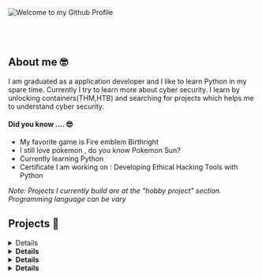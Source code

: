 <div align="left">
  <img src="https://github.com/BrunnerLivio/brunnerlivio/blob/master/images/welcome.png?raw=true" style="max-width: 100%;" alt="Welcome to my Github Profile" />
  <br />
  <br />
  <br />
  <br />

## About me  	🤓
I am graduated as a application developer and I like to learn Python in my spare time. Currently I try to learn more about cyber security. I learn by unlocking containers(THM,HTB) and searching for projects which helps me to 
understand cyber security. <br>

#### Did you know ....  😎
- My favorite game is Fire emblem Birthright
- I still love pokemon , do you know Pokemon Sun?
- Currently learning Python
- Certificate I am working on : Developing Ethical Hacking Tools with Python

<I>Note: Projects I currently build are at the "hobby project" section. Programming language can be vary</i>
## Projects  👾
<details>
<Container>
<summary><b>Internship projects</summary>
<table>
  <thead>
    <tr>
      <th>Type of project</th>
      <th>Skills used</th>
    </tr>
  </thead>
  <tbody>
    <tr>
      <td>Graduation assignement</td>
      <td>During the period of 6 months I created a WYSIWYG mobile application which was capable to run on Android and IOS. <br>
Summary of tools/languages I used: <br>
- React-Native<br>
- Typescript(include architecture)<br>
- JSON Schema's<br> </td>
    </tr>
  </tbody>
  <tbody>
    <tr>
      <td>CRAN (working experience compay</td>
      <td>For my working experience company I built a CRAN beside testing for the company for 6 months. Simplified, a CRAN is a homemade library which can be modified by the R developers of the company. The cran which I needed to built was for internal use only.<br>
What did I learn?: <br>

- R<br>
- Package management<br>
- Writing manual<br>
- Dynamically(User can download from CRAN but only developers can adjust it. Dynamically approach, it needs to be accesible for the employees and not only for the people who develop R)</td></td>
    </tr>
  </tbody>
</table>
</Container>
</details>
<details>
<Container>
<summary><b>Hobby projects</summary>
<table>
  <thead>
    <tr>
      <th>Name of project</th>
      <th>Skills used</th>
      <th>Description</th>
    </tr>
  </thead>
  <tbody>
    <tr>
      <td><a href='https://github.com/msaurelius/TCP_Client'>TCP Client</a></td>
      <td>Python</td>
      <td>Transmission control protocol client </td>
    </tr>
  </tbody>
</table>
</Container>
</details>
<details>
<Container>
<summary><b> Container</summary>
<table>
  <thead>
    <tr>
      <th>Container name</th>
      <th>Skills used</th>
      <th>Description</th>
    </tr>
  </thead>
  <tbody>
    <tr>
      <td><a href='https://github.com/msaurelius/AgentSudo'>Agent sudo</a></td>
      <td>Brute-force,steganography,privilege escalation</td>
      <td>I learned several things from this machine. For example I used FTP for the first time.Some elements were already known such as brute force and reading files. Although some elements were new such as the ZIP file password were I used binwalk. It was interesting to go in depth on getting information based on a picture. Transcibing a code into regular text(from BASE64) was familiar and I thought it was a fun concept. Afterwards I used Jack the ripper which was my first time.</td>
    </tr>
  </tbody>
</table>
</Container>
</details>
<details>
<Container>
<summary><b> Certificates</summary>
<table>
  <thead>
    <tr>
      <th>Name</th>
      <th>Goals/th>
      <th>Status</th>
      <th>Certified by/th>
      <th>Description</th>
    </tr>
  </thead>
   <tbody>
    <tr>
      <td><a href='https://github.com/msaurelius/Certificates/tree/main/Developing%20ethical%20hacking%20tools%20with%20Python'>Developing ethical hacking tools with Python</a></td>
      <td>Brute-force,steganography,privilege escalation</td>
      <th>In progress, module 2/4</th>
      <td>Cybrary</td>
      <td> Automate your security assessment processes. Python is easy to learn and can be very powerful when you master it. </td>
    </tr>
  </tbody>
  <tbody>
    <tr>
      <td><a href='https://github.com/msaurelius/IntroductionSIEM'>Introduction to SIEM</a></td>
      <td>Introduction to Security Information and Event Management. /td>
      <th>Finished/th>
      <td>TryHackMe</td>
      <td> SIEM stands for Security Information and Event Management system. It is a tool that collects data from various endpoints/network devices across the network, stores them at a centralized place, and performs correlation on them. This box will cover the basic concepts required to understand SIEM and how it works.  </td>
    </tr>
  </tbody>
</table>
</Container>
</details>

